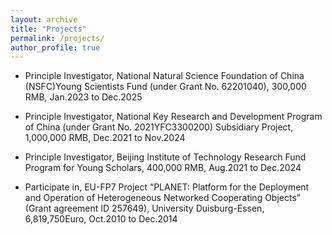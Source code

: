 ```yaml
---
layout: archive
title: "Projects"
permalink: /projects/
author_profile: true
---
```


* Principle Investigator, National Natural Science Foundation of China (NSFC)Young Scientists Fund (under Grant No. 62201040), 300,000 RMB, Jan.2023 to Dec.2025

* Principle Investigator, National Key Research and Development Program of China (under Grant No. 2021YFC3300200) Subsidiary Project, 1,000,000 RMB, Dec.2021 to Nov.2024

* Principle Investigator, Beijing Institute of Technology Research Fund Program for Young Scholars, 400,000 RMB, Aug.2021 to Dec.2024


* Participate in, EU-FP7 Project “PLANET: Platform for the Deployment and Operation of Heterogeneous Networked Cooperating Objects” (Grant agreement ID 257649), University Duisburg-Essen, 6,819,750Euro, Oct.2010 to Dec.2014
